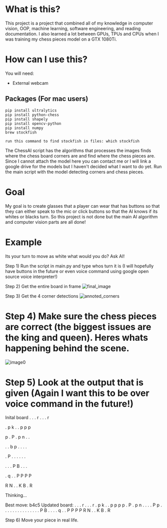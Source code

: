 # What is this?
This project is a project that combined all of my knowledge in computer vision, OOP, machine learning, software engineering, and reading documentation. I also learned a lot between GPUs, TPUs and CPUs when I was training my chess pieces model on a GTX 1080Ti.

# How can I use this?
You will need:

- External webcam

## Packages (For mac users)

```
pip install ultralytics
pip install python-chess
pip install shapely
pip install opencv-python
pip install numpy
brew stockfish

run this command to find stockfish in files: which stockfish
```

The ChessAI script has the algorithms that processes the images finds where the chess board corners are and find where the chess pieces are. Since I cannot attach the model here you can contact me or I will link a google drive for the models but I haven't decided what I want to do yet. Run the main script with the model detecting corners and chess pieces.

# Goal
My goal is to create glasses that a player can wear that has buttons so that they can either speak to the mic or click buttons so that the AI knows if its whites or blacks turn. So this project is not done but the main AI algorithm and computer vision parts are all done!

# Example

Its your turn to move as white what would you do? Ask AI!

Step 1) Run the script in main.py and type whos turn it is (I will hopefully have buttons in the future or even voice command using google open source voice interpreter!)

Step 2) Get the entire board in frame
![final_image](https://github.com/user-attachments/assets/a58169df-10fb-4768-a709-a25821a714b7)

Step 3) Get the 4 corner detections
![annoted_corners](https://github.com/user-attachments/assets/8033eba9-e958-4521-9270-90b5a8edb26c)

# Step 4) Make sure the chess pieces are correct (the biggest issues are the king and queen). Heres whats happening behind the scene.
![image0](https://github.com/user-attachments/assets/b6303c0e-6e47-43bc-bc0a-59da4b0e8a8a)

# Step 5) Look at the output that is given (Again I want this to be over voice command in the future!)

Inital board
. . . r . . . r

. p k . . p p p

p . P . p n . .

. . b p . . . .

. P . . . . . .

. . . P B . . .

. q . . P P P P

R N . . K B . R


Thinking...

Best move: b4c5
Updated board:
. . . r . . . r
. p k . . p p p
p . P . p n . .
. . P p . . . .
. . . . . . . .
. . . P B . . .
. q . . P P P P
R N . . K B . R

Step 6) Move your piece in real life.
